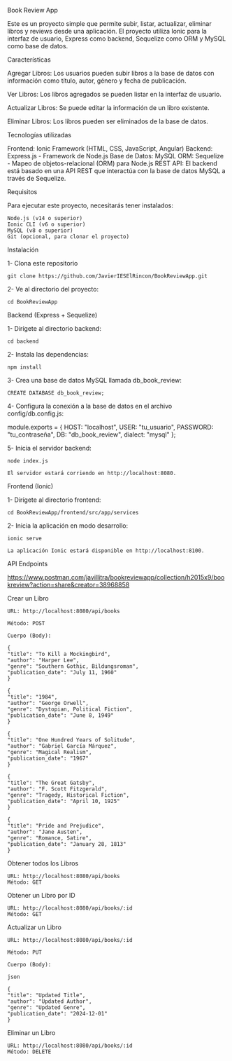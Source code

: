 Book Review App

Este es un proyecto simple que permite subir, listar, actualizar, eliminar libros y reviews desde una aplicación. El proyecto utiliza Ionic para la interfaz de usuario, Express como backend, Sequelize como ORM y MySQL como base de datos.

Características

Agregar Libros: Los usuarios pueden subir libros a la base de datos con información como título, autor, género y fecha de publicación.

Ver Libros: Los libros agregados se pueden listar en la interfaz de usuario.

Actualizar Libros: Se puede editar la información de un libro existente.

Eliminar Libros: Los libros pueden ser eliminados de la base de datos.

Tecnologías utilizadas

Frontend: Ionic Framework (HTML, CSS, JavaScript, Angular)
Backend: Express.js - Framework de Node.js
Base de Datos: MySQL
ORM: Sequelize - Mapeo de objetos-relacional (ORM) para Node.js
REST API: El backend está basado en una API REST que interactúa con la base de datos MySQL a través de Sequelize.

Requisitos

Para ejecutar este proyecto, necesitarás tener instalados:

    Node.js (v14 o superior)
    Ionic CLI (v6 o superior)
    MySQL (v8 o superior)
    Git (opcional, para clonar el proyecto)

Instalación

1- Clona este repositorio

    git clone https://github.com/JavierIESElRincon/BookReviewApp.git

2- Ve al directorio del proyecto:

    cd BookReviewApp

Backend (Express + Sequelize)

1- Dirígete al directorio backend:

    cd backend

2- Instala las dependencias:

    npm install

3- Crea una base de datos MySQL llamada db_book_review:

    CREATE DATABASE db_book_review;

4- Configura la conexión a la base de datos en el archivo config/db.config.js:

module.exports = {
    HOST: "localhost",
    USER: "tu_usuario",
    PASSWORD: "tu_contraseña",
    DB: "db_book_review",
    dialect: "mysql"
};

5- Inicia el servidor backend:

    node index.js

    El servidor estará corriendo en http://localhost:8080.

Frontend (Ionic)

1- Dirígete al directorio frontend:

    cd BookReviewApp/frontend/src/app/services

2- Inicia la aplicación en modo desarrollo:

    ionic serve

    La aplicación Ionic estará disponible en http://localhost:8100.

API Endpoints

https://www.postman.com/javillitra/bookreviewapp/collection/h2015x9/bookreview?action=share&creator=38968858

Crear un Libro

    URL: http://localhost:8080/api/books

    Método: POST

    Cuerpo (Body):

    {
    "title": "To Kill a Mockingbird",
    "author": "Harper Lee",
    "genre": "Southern Gothic, Bildungsroman",
    "publication_date": "July 11, 1960"
    }

    {
    "title": "1984",
    "author": "George Orwell",
    "genre": "Dystopian, Political Fiction",
    "publication_date": "June 8, 1949"
    }

    {
    "title": "One Hundred Years of Solitude",
    "author": "Gabriel García Márquez",
    "genre": "Magical Realism",
    "publication_date": "1967"
    }

    {
    "title": "The Great Gatsby",
    "author": "F. Scott Fitzgerald",
    "genre": "Tragedy, Historical Fiction",
    "publication_date": "April 10, 1925"
    }

    {
    "title": "Pride and Prejudice",
    "author": "Jane Austen",
    "genre": "Romance, Satire",
    "publication_date": "January 28, 1813"
    }

Obtener todos los Libros

    URL: http://localhost:8080/api/books
    Método: GET

Obtener un Libro por ID

    URL: http://localhost:8080/api/books/:id
    Método: GET

Actualizar un Libro

    URL: http://localhost:8080/api/books/:id

    Método: PUT

    Cuerpo (Body):

    json

    {
    "title": "Updated Title",
    "author": "Updated Author",
    "genre": "Updated Genre",
    "publication_date": "2024-12-01"
    }

Eliminar un Libro

    URL: http://localhost:8080/api/books/:id
    Método: DELETE
